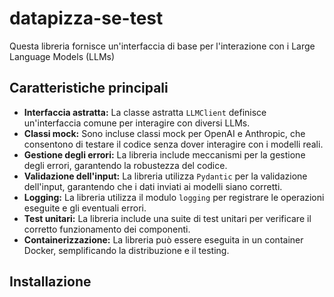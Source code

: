 # datapizza-se-test

Questa libreria fornisce un'interfaccia di base per l'interazione con i Large Language Models (LLMs)

## Caratteristiche principali

*   **Interfaccia astratta:** La classe astratta `LLMClient` definisce un'interfaccia comune per interagire con diversi LLMs.
*   **Classi mock:** Sono incluse classi mock per OpenAI e Anthropic, che consentono di testare il codice senza dover interagire con i modelli reali.
*   **Gestione degli errori:** La libreria include meccanismi per la gestione degli errori, garantendo la robustezza del codice.
*   **Validazione dell'input:** La libreria utilizza `Pydantic` per la validazione dell'input, garantendo che i dati inviati ai modelli siano corretti.
*   **Logging:** La libreria utilizza il modulo `logging` per registrare le operazioni eseguite e gli eventuali errori.
*   **Test unitari:** La libreria include una suite di test unitari per verificare il corretto funzionamento dei componenti.
*   **Containerizzazione:** La libreria può essere eseguita in un container Docker, semplificando la distribuzione e il testing.

## Installazione
